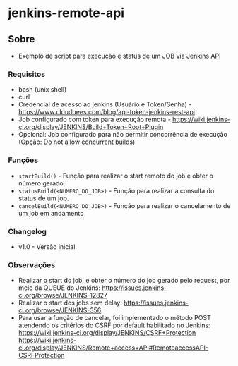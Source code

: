 jenkins-remote-api
========================================

## Sobre

* Exemplo de script para execução e status de um JOB via Jenkins API

### Requisitos

* bash (unix shell)
* curl
* Credencial de acesso ao jenkins (Usuário e Token/Senha) - https://www.cloudbees.com/blog/api-token-jenkins-rest-api
* Job configurado com token para execução remota - https://wiki.jenkins-ci.org/display/JENKINS/Build+Token+Root+Plugin
* Opcional: Job configurado para não permitir concorrência de execução (Opção: Do not allow concurrent builds)

### Funções

* ```startBuild()``` - Função para realizar o start remoto do job e obter o número gerado.
* ```statusBuild(<NUMERO_DO_JOB>)``` - Função para realizar a consulta do status de um job.
* ```cancelBuild(<NUMERO_DO_JOB>)``` - Função para realizar o cancelamento de um job em andamento

### Changelog

* v1.0 - Versão inicial.

### Observações

* Realizar o start do job, e obter o número do job gerado pelo request, por meio da QUEUE do Jenkins:
https://issues.jenkins-ci.org/browse/JENKINS-12827
* Realizar o start dos jobs sem delay:
https://issues.jenkins-ci.org/browse/JENKINS-356
* Para usar a função de cancelar, foi implementado o método POST atendendo os critérios do CSRF por default habilitado no Jenkins:
https://wiki.jenkins-ci.org/display/JENKINS/CSRF+Protection
https://wiki.jenkins-ci.org/display/JENKINS/Remote+access+API#RemoteaccessAPI-CSRFProtection
